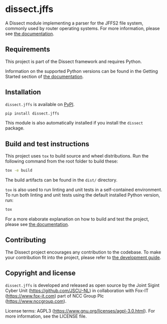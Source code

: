# dissect.jffs

A Dissect module implementing a parser for the JFFS2 file system, commonly used by router operating systems. For more
information, please see [the documentation](https://docs.dissect.tools/en/latest/projects/dissect.jffs/index.html).

## Requirements

This project is part of the Dissect framework and requires Python.

Information on the supported Python versions can be found in the Getting Started section of [the documentation](https://docs.dissect.tools/en/latest/index.html#getting-started).

## Installation

`dissect.jffs` is available on [PyPI](https://pypi.org/project/dissect.jffs/).

```bash
pip install dissect.jffs
```

This module is also automatically installed if you install the `dissect` package.

## Build and test instructions

This project uses `tox` to build source and wheel distributions. Run the following command from the root folder to build
these:

```bash
tox -e build
```

The build artifacts can be found in the `dist/` directory.

`tox` is also used to run linting and unit tests in a self-contained environment. To run both linting and unit tests
using the default installed Python version, run:

```bash
tox
```

For a more elaborate explanation on how to build and test the project, please see [the
documentation](https://docs.dissect.tools/en/latest/contributing/tooling.html).

## Contributing

The Dissect project encourages any contribution to the codebase. To make your contribution fit into the project, please
refer to [the development guide](https://docs.dissect.tools/en/latest/contributing/developing.html).

## Copyright and license

`dissect.jffs` is developed and released as open source by the Joint Sigint Cyber Unit (<https://github.com/JSCU-NL>)
in collaboration with Fox-IT (<https://www.fox-it.com>) part of NCC Group Plc (<https://www.nccgroup.com>).

License terms: AGPL3 (<https://www.gnu.org/licenses/agpl-3.0.html>). For more information, see the LICENSE file.
